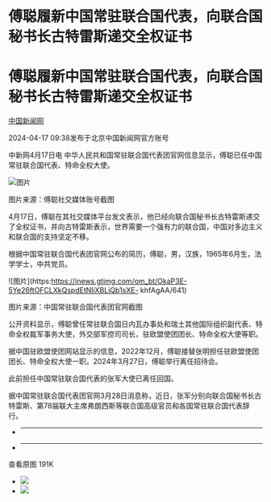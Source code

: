 # 傅聪履新中国常驻联合国代表，向联合国秘书长古特雷斯递交全权证书

# 傅聪履新中国常驻联合国代表，向联合国秘书长古特雷斯递交全权证书

[](https://news.qq.com/omn/author/8QMa235d64YfvA%3D%3D)

[中国新闻网](https://news.qq.com/omn/author/8QMa235d64YfvA%3D%3D)

2024-04-17 09:38发布于北京中国新闻网官方账号

中新网4月17日电 中华人民共和国常驻联合国代表团官网信息显示，傅聪已任中国常驻联合国代表、特命全权大使。

![图片](https:https://inews.gtimg.com/om_bt/ON8taJHNEgAQjAh1P5zP9gGEwKDKt8Z5dBFd1Mk7Oxk40AA/641)

图片来源：傅聪社交媒体账号截图

4月17日，傅聪在其社交媒体平台发文表示，他已经向联合国秘书长古特雷斯递交了全权证书，并向古特雷斯表示，世界需要一个强有力的联合国，中国对多边主义和联合国的支持坚定不移。

根据中国常驻联合国代表团官网公布的简历，傅聪，男，汉族，1965年6月生，法学学士，中共党员。

![图片](https:https://inews.gtimg.com/om_bt/OkaP3E-5Ye26ftOFCLXkQspdEtNliXBLiQb1sXE-
khfAgAA/641)

图片来源：中国常驻联合国代表团官网截图

公开资料显示，傅聪曾任常驻联合国日内瓦办事处和瑞士其他国际组织副代表、特命全权裁军事务大使，外交部军控司司长，驻欧盟使团团长、特命全权大使等职。

据中国驻欧盟使团网站显示的信息，2022年12月，傅聪接替张明担任驻欧盟使团团长、特命全权大使一职。2024年3月27日，傅聪举行离任招待会。

此前担任中国常驻联合国代表的张军大使已离任回国。

据中国常驻联合国代表团官网3月28日消息称，近日，张军分别向联合国秘书长古特雷斯、第78届联大主席弗朗西斯等联合国高级官员和各国常驻联合国代表辞行。

  *  ______

  * ______

查看原图 191K

  * ![](https:https://inews.gtimg.com/om_bt/ON8taJHNEgAQjAh1P5zP9gGEwKDKt8Z5dBFd1Mk7Oxk40AA/641)
  * ![](https:https://inews.gtimg.com/om_bt/OkaP3E-5Ye26ftOFCLXkQspdEtNliXBLiQb1sXE-khfAgAA/641)

